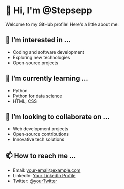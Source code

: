 # 👋 Hi, I'm @Stepsepp

Welcome to my GitHub profile! Here's a little about me:

## 👀 I’m interested in ...
- Coding and software development
- Exploring new technologies
- Open-source projects

## 🌱 I’m currently learning ...
- Python 
- Python for data science
- HTML, CSS 

## 💞️ I’m looking to collaborate on ...
- Web development projects
- Open-source contributions
- Innovative tech solutions

## 📫 How to reach me ...
- Email: [your-email@example.com](mailto:your-email@example.com)
- LinkedIn: [Your LinkedIn Profile](https://www.linkedin.com/in/your-profile/)
- Twitter: [@yourTwitter](https://twitter.com/yourTwitter)
